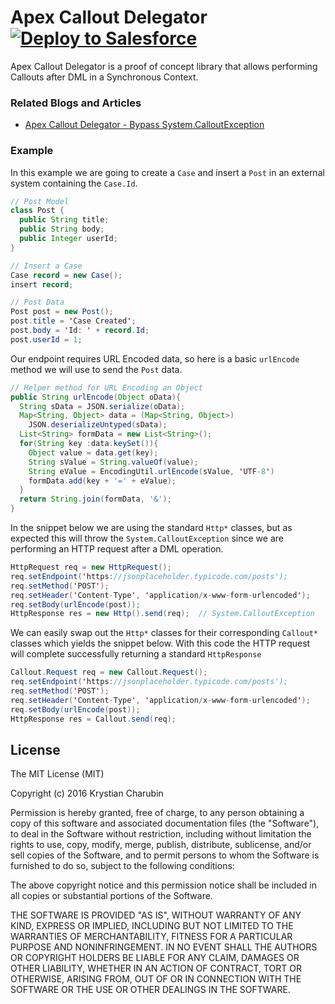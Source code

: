 # Apex Callout Delegator [![Deploy to Salesforce](https://raw.githubusercontent.com/afawcett/githubsfdeploy/master/deploy.png)](https://githubsfdeploy.herokuapp.com)

Apex Callout Delegator is a proof of concept library that allows performing Callouts after DML in a Synchronous Context.

### Related Blogs and Articles

* [Apex Callout Delegator - Bypass System.CalloutException](http://www.soliantconsulting.com/category/salesforce)

### Example

In this example we are going to create a `Case` and insert a `Post` in an external system containing the `Case.Id`.

```java
// Post Model
class Post {
  public String title;
  public String body;
  public Integer userId;
}

// Insert a Case
Case record = new Case();
insert record;

// Post Data
Post post = new Post();
post.title = 'Case Created';
post.body = 'Id: ' + record.Id;
post.userId = 1;
```

Our endpoint requires URL Encoded data, so here is a basic `urlEncode` method we will use to send the `Post` data.

```java
// Helper method for URL Encoding an Object
public String urlEncode(Object oData){
  String sData = JSON.serialize(oData);
  Map<String, Object> data = (Map<String, Object>)
    JSON.deserializeUntyped(sData);
  List<String> formData = new List<String>();
  for(String key :data.keySet()){
    Object value = data.get(key);
    String sValue = String.valueOf(value);
    String eValue = EncodingUtil.urlEncode(sValue, 'UTF-8')
    formData.add(key + '=' + eValue);
  }
  return String.join(formData, '&');
}
```

In the snippet below we are using the standard `Http*` classes, but as expected this will throw the `System.CalloutException` since we are performing an HTTP request after a DML operation.

```java
HttpRequest req = new HttpRequest();
req.setEndpoint('https://jsonplaceholder.typicode.com/posts');
req.setMethod('POST');
req.setHeader('Content-Type', 'application/x-www-form-urlencoded');
req.setBody(urlEncode(post));
HttpResponse res = new Http().send(req);  // System.CalloutException
```
We can easily swap out the `Http*` classes for their corresponding `Callout*` classes which yields the snippet below. With this code the HTTP request will complete successfully returning a standard `HttpResponse`

```java
Callout.Request req = new Callout.Request();
req.setEndpoint('https://jsonplaceholder.typicode.com/posts');
req.setMethod('POST');
req.setHeader('Content-Type', 'application/x-www-form-urlencoded');
req.setBody(urlEncode(post));
HttpResponse res = Callout.send(req);
```

## License

The MIT License (MIT)

Copyright (c) 2016 Krystian Charubin

Permission is hereby granted, free of charge, to any person obtaining a copy of this software and associated documentation files (the "Software"), to deal in the Software without restriction, including without limitation the rights to use, copy, modify, merge, publish, distribute, sublicense, and/or sell copies of the Software, and to permit persons to whom the Software is furnished to do so, subject to the following conditions:

The above copyright notice and this permission notice shall be included in all copies or substantial portions of the Software.

THE SOFTWARE IS PROVIDED "AS IS", WITHOUT WARRANTY OF ANY KIND, EXPRESS OR IMPLIED, INCLUDING BUT NOT LIMITED TO THE WARRANTIES OF MERCHANTABILITY, FITNESS FOR A PARTICULAR PURPOSE AND NONINFRINGEMENT. IN NO EVENT SHALL THE AUTHORS OR COPYRIGHT HOLDERS BE LIABLE FOR ANY CLAIM, DAMAGES OR OTHER LIABILITY, WHETHER IN AN ACTION OF CONTRACT, TORT OR OTHERWISE, ARISING FROM, OUT OF OR IN CONNECTION WITH THE SOFTWARE OR THE USE OR OTHER DEALINGS IN THE SOFTWARE.
